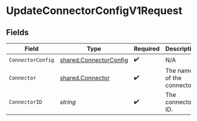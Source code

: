 # UpdateConnectorConfigV1Request


## Fields

| Field                                                                   | Type                                                                    | Required                                                                | Description                                                             |
| ----------------------------------------------------------------------- | ----------------------------------------------------------------------- | ----------------------------------------------------------------------- | ----------------------------------------------------------------------- |
| `ConnectorConfig`                                                       | [shared.ConnectorConfig](../../../pkg/models/shared/connectorconfig.md) | :heavy_check_mark:                                                      | N/A                                                                     |
| `Connector`                                                             | [shared.Connector](../../../pkg/models/shared/connector.md)             | :heavy_check_mark:                                                      | The name of the connector.                                              |
| `ConnectorID`                                                           | *string*                                                                | :heavy_check_mark:                                                      | The connector ID.                                                       |